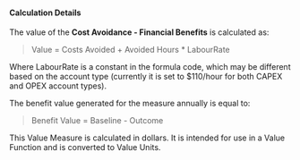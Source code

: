 
#### Calculation Details

The value of the **Cost Avoidance - Financial Benefits** is calculated as:

> Value = Costs Avoided + Avoided Hours * LabourRate

Where LabourRate is a constant in the formula code, which may be different based on the account type (currently it is set to $110/hour for both CAPEX and OPEX account types).

The benefit value generated for the measure annually is equal to:

> Benefit Value = Baseline - Outcome

This Value Measure is calculated in dollars. It is intended for use in a Value Function and is converted to Value Units.